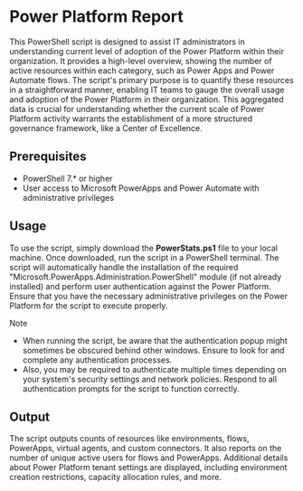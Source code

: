 # Power Platform Report

This PowerShell script is designed to assist IT administrators in understanding current level of adoption of the Power Platform within their organization. It provides a high-level overview, showing the number of active resources within each category, such as Power Apps and Power Automate flows. The script's primary purpose is to quantify these resources in a straightforward manner, enabling IT teams to gauge the overall usage and adoption of the Power Platform in their organization. This aggregated data is crucial for understanding whether the current scale of Power Platform activity warrants the establishment of a more structured governance framework, like a Center of Excellence.

## Prerequisites

- PowerShell 7.* or higher
- User access to Microsoft PowerApps and Power Automate with administrative privileges
  
## Usage

To use the script, simply download the **PowerStats.ps1** file to your local machine. Once downloaded, run the script in a PowerShell terminal. The script will automatically handle the installation of the required "Microsoft.PowerApps.Administration.PowerShell" module (if not already installed) and perform user authentication against the Power Platform. Ensure that you have the necessary administrative privileges on the Power Platform for the script to execute properly.

> [!NOTE]
>
> - When running the script, be aware that the authentication popup might sometimes be obscured behind other windows. Ensure to look for and complete any authentication processes.
> - Also, you may be required to authenticate multiple times depending on your system's security settings and network policies. Respond to all authentication prompts for the script to function correctly.

## Output
The script outputs counts of resources like environments, flows, PowerApps, virtual agents, and custom connectors. It also reports on the number of unique active users for flows and PowerApps. Additional details about Power Platform tenant settings are displayed, including environment creation restrictions, capacity allocation rules, and more.
